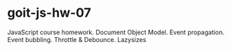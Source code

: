 # goit-js-hw-07
JavaScript course homework. Document Object Model. Event propagation. Event bubbling. Throttle &amp; Debounce. Lazysizes
